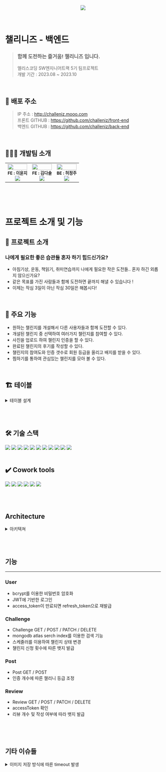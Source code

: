 <br>
<br>

<center><a href="challeniz.mooo.com/api"><img src="https://cdn.discordapp.com/attachments/984416996366114866/1164795546687508502/image_29.png?ex=65448363&is=65320e63&hm=5bdde810aba5a29d7fa5831e673b8490de0f9be6799a18ea8b63637dcdcdd228&"></a></center>

<br>
<br>

# 챌리니즈 - 백엔드

> ### 함께 도전하는 즐거움! 챌리니즈 입니다.
>
> 엘리스코딩 SW엔지니어트랙 5기 팀프로젝트 <br>
> 개발 기간 : 2023.08 ~ 2023.10 <br>

<br>

## 🔗 배포 주소

> IP 주소 : http://challeniz.mooo.com <br>
> 프론트 GITHUB : https://github.com/challeniz/front-end <br>
> 백엔드 GITHUB : https://github.com/challeniz/back-end<br>

<br>

## 👨‍👧‍👦 개발팀 소개

<table>
  <tbody>
    <tr>
      <td align="center"><img src="https://cdn.discordapp.com/attachments/1123912547830071367/1129223692094799902/image.png?ex=65444d84&is=6531d884&hm=749559416a2c6d0bc240f9add4298a0e86ca09393b02e4637c545b0bd7a7e0f5&" style="width:100%;" alt=""/><br /><sub><b>FE : 이윤지</b></sub><br />
      <a href="https://github.com/devuoon">
      <img src="https://img.shields.io/badge/Github-181717?style=flat-square&logo=github&logoColor=white"/></a></td>
      <td align="center"><img src="https://cdn.discordapp.com/attachments/1139860740522655764/1164794358357311499/IMG_7160.PNG?ex=65448247&is=65320d47&hm=9049a59e17636fd761afb3df9f80aa7fb1e115109223eb5b7b530d9cac766942&" style="width:100%;" alt=""/><br /><sub><b>FE : 김다솔 </b></sub><br />
       <a href="https://github.com/da22sol">
      <img src="https://img.shields.io/badge/Github-181717?style=flat-square&logo=github&logoColor=white"/></a></td>
      <td align="center"><img src="https://cdn.discordapp.com/attachments/1123912547830071367/1129223870675689502/1689298240585.png?ex=65444dae&is=6531d8ae&hm=80bcc153eb22cb89bcdbf4495355e3a366f9c30e4405f5511fc4c4defc87c8df&" style="width:100%;" alt=""/><br /><sub><b>BE : 허정주 </b></sub><br />
       <a href="https://github.com/wjdwnwbel">
      <img src="https://img.shields.io/badge/Github-181717?style=flat-square&logo=github&logoColor=white"/></a></td>
     </tr>
  </tbody>
</table>

<br>
<br>
<br>

# 프로젝트 소개 및 기능

## 📁 프로젝트 소개

### 나에게 필요한 좋은 습관들 혼자 하기 힘드신가요?

- 아침기상, 운동, 책읽기, 취미연습까지 나에게 필요한 작은 도전들.. 혼자 하긴 외롭지 않으신가요?
- 같은 목표를 가진 사람들과 함께 도전하면 끝까지 해낼 수 있습니다 !
- 이제는 작심 3일이 아닌 작심 30일은 해봅시다!

<br>

## 📆 주요 기능

- 원하는 챌린지를 개설해서 다른 사용자들과 함께 도전할 수 있다.
- 개설된 챌린지 중 선택하여 여러가지 챌린지를 참여할 수 있다.
- 사진을 업로드 하여 챌린지 인증을 할 수 있다.
- 완료된 챌린지의 후기를 작성할 수 있다.
- 챌린지의 참여도와 인증 갯수로 회원 등급을 올리고 배지를 받을 수 있다.
- 찜하기를 통하여 관심있는 챌린지를 모아 볼 수 있다.

<br>

## 🏗️ 테이블 
 <details>
  <summary>테이블 설계</summary>
<p align = "left">
  <img src = "https://github.com/challeniz/front-end/assets/133936131/d9c068e7-7e34-4ac9-bc6e-d9dfe5e79291" width = "500">
</p>

 </details>

<br>
<br>
<br>

## 🛠️ 기술 스택

<div>
<img src="https://img.shields.io/badge/visualstudiocode-007ACC?style=flat-square&logo=npm&logoColor=white">
<img src="https://img.shields.io/badge/typescript-3178C6?style=flat-square&logo=npm&logoColor=white">
<img src="https://img.shields.io/badge/node.js-339933?style=flat-square&logo=Node.js&logoColor=white">
<img src="https://img.shields.io/badge/nestjs-E0234E?style=flat-square&logo=nestjs&logoColor=white">
<img src="https://img.shields.io/badge/jsonwebtokens-000000?style=flat-square&logo=jsonwebtokens&logoColor=white">
<img src="https://img.shields.io/badge/mongoDB-47A248?style=flat-square&logo=MongoDB&logoColor=white"> 
<img src="https://img.shields.io/badge/githubactions-2088FF?style=flat-square&logo=jsonwebtokens&logoColor=white">
<img src="https://img.shields.io/badge/ubuntu-E95420?style=flat-square&logo=ubuntu&logoColor=black"> 
<img src="https://img.shields.io/badge/pm2-2B037A?style=flat-square&logo=pm2&logoColor=white">
<img src="https://img.shields.io/badge/nginx-009639?style=flat-square&logo=nginx&logoColor=white">  
<img src="https://img.shields.io/badge/npm-CB3837?style=flat-square&logo=npm&logoColor=white"/>  
</div>

<br>

## ✔️ Cowork tools

<div>
<img src="https://img.shields.io/badge/Github-181717?style=flat-square&logo=github&logoColor=white"/>
<img src="https://img.shields.io/badge/Notion-000000?style=flat-square&logo=notion&logoColor=white"/>
<img src="https://img.shields.io/badge/Figma-F24E1E?style=flat-square&logo=Figma&logoColor=white"/>
<img src="https://img.shields.io/badge/Postman-FF6C37?style=flat-square&logo=Postman&logoColor=white"/>
<img src="https://img.shields.io/badge/swagger-85EA2D?style=flat-square&logo=npm&logoColor=white"/> 
<img src="https://img.shields.io/badge/♥︎Gather-004088?style=flat-square&logo=gather&logoColor=white"/>
</div>

<br>
<br>
<br>

## Architecture
<details>
  <summary>아키텍쳐</summary>
    <p align = "left">
      <img src = "https://github.com/challeniz/front-end/assets/133936131/d9c068e7-7e34-4ac9-bc6e-d9dfe5e79291" width = "500">
    </p>
</details>
<br>
<br>
<br>

## 기능
<hr>

### User
- bcrypt를 이용한 비밀번호 암호화
- JWT에 기반한 로그인
- access_token이 만료되면 refresh_token으로 재발급

### Challenge
- Challenge GET / POST / PATCH / DELETE
- mongodb atlas serch index를 이용한 검색 기능
- 스케줄러를 이용하여 챌린지 상태 변경
- 챌린지 신청 횟수에 따른 뱃지 발급

### Post
- Post GET / POST
- 인증 개수에 따른 챌리니 등급 조정

### Review
- Review GET / POST / PATCH / DELETE
- accessToken 확인
- 리뷰 개수 및 작성 여부에 따라 뱃지 발급

<br>
<br>
<br>

## 기타 이슈들
<details>
  <summary>이미지 저장 방식에 따른 timeout 발생</summary>
    <p align = "left">
      <img src = "https://github.com/challeniz/front-end/assets/133936131/d9c068e7-7e34-4ac9-bc6e-d9dfe5e79291" width = "500">
    </p>
</details>